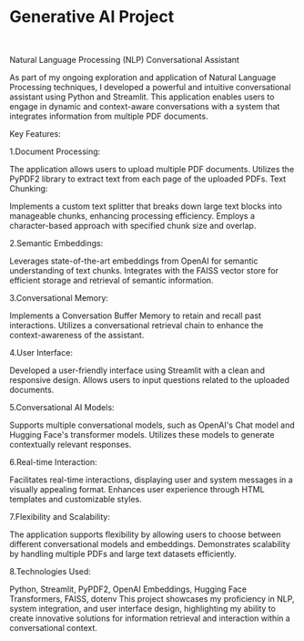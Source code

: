 # Generative AI Project
<br>



Natural Language Processing (NLP) Conversational Assistant

As part of my ongoing exploration and application of Natural Language Processing techniques, I developed a powerful and intuitive conversational assistant using Python and Streamlit. This application enables users to engage in dynamic and context-aware conversations with a system that integrates information from multiple PDF documents.

Key Features:

1.Document Processing:

The application allows users to upload multiple PDF documents.
Utilizes the PyPDF2 library to extract text from each page of the uploaded PDFs.
Text Chunking:

Implements a custom text splitter that breaks down large text blocks into manageable chunks, enhancing processing efficiency.
Employs a character-based approach with specified chunk size and overlap.

2.Semantic Embeddings:

Leverages state-of-the-art embeddings from OpenAI for semantic understanding of text chunks.
Integrates with the FAISS vector store for efficient storage and retrieval of semantic information.

3.Conversational Memory:

Implements a Conversation Buffer Memory to retain and recall past interactions.
Utilizes a conversational retrieval chain to enhance the context-awareness of the assistant.

4.User Interface:

Developed a user-friendly interface using Streamlit with a clean and responsive design.
Allows users to input questions related to the uploaded documents.

5.Conversational AI Models:

Supports multiple conversational models, such as OpenAI's Chat model and Hugging Face's transformer models.
Utilizes these models to generate contextually relevant responses.

6.Real-time Interaction:

Facilitates real-time interactions, displaying user and system messages in a visually appealing format.
Enhances user experience through HTML templates and customizable styles.

7.Flexibility and Scalability:

The application supports flexibility by allowing users to choose between different conversational models and embeddings.
Demonstrates scalability by handling multiple PDFs and large text datasets efficiently.


8.Technologies Used:

Python, Streamlit, PyPDF2, OpenAI Embeddings, Hugging Face Transformers, FAISS, dotenv
This project showcases my proficiency in NLP, system integration, and user interface design, highlighting my ability to create innovative solutions for information retrieval and interaction within a conversational context.





